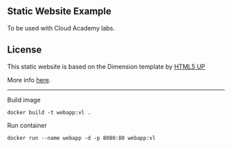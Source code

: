 Static Website Example
----------------------

To be used with Cloud Academy labs.


License
----------------------

This static website is based on the Dimension template by [HTML5 UP](https://html5up.net/)

More info [here](https://html5up.net/license).

----------------------
Build image

```
docker build -t webapp:vl .
```

Run container 

```
docker run --name webapp -d -p 8080:80 webapp:vl
```
